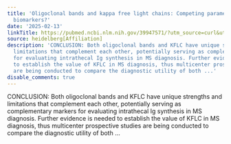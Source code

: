 ```yaml
---
title: 'Oligoclonal bands and kappa free light chains: Competing parameters or complementary
  biomarkers?'
date: '2025-02-13'
linkTitle: https://pubmed.ncbi.nlm.nih.gov/39947571/?utm_source=curl&utm_medium=rss&utm_campaign=pubmed-2&utm_content=1FakS-2QOkCT8HsMOQP1bCRQ4YzyumYOmxmF0moLsQ3dFB1E9V&fc=20220326224207&ff=20250214170344&v=2.18.0.post9+e462414
source: heidelberg[Affiliation]
description: 'CONCLUSION: Both oligoclonal bands and KFLC have unique strengths and
  limitations that complement each other, potentially serving as complementary markers
  for evaluating intrathecal Ig synthesis in MS diagnosis. Further evidence is needed
  to establish the value of KFLC in MS diagnosis, thus multicenter prospective studies
  are being conducted to compare the diagnostic utility of both ...'
disable_comments: true
---
```

CONCLUSION: Both oligoclonal bands and KFLC have unique strengths and limitations that complement each other, potentially serving as complementary markers for evaluating intrathecal Ig synthesis in MS diagnosis. Further evidence is needed to establish the value of KFLC in MS diagnosis, thus multicenter prospective studies are being conducted to compare the diagnostic utility of both ...
